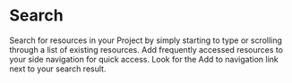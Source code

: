 # Search

Search for resources in your Project by simply starting to type or scrolling through a list of existing resources.
Add frequently accessed resources to your side navigation for quick access. Look for the  Add to navigation link next to your search result.
